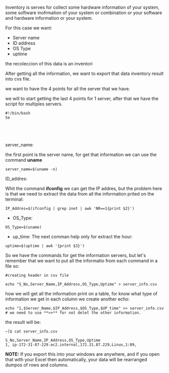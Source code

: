 
Inventory is serves for collect some hardware information of your system, some software inofrmation of 
your system or combination or your software and hardware information or your system. 

For this case we want: 

- Server name 
- ID address
- OS Type 
- uptime 

the recoleccion of this data is an inventori 


After getting all the information, we want to export that data inventory result into cvs file. 

we want to have the 4 points for all the server that we have. 

we will to start getting the last 4 points for 1 server, after that we have the script for multiples 
servers. 

```
#!/bin/bash
Se





```
server_name: 

the first point is the server name, for get that information we can use the command **uname** 

```
server_name=$(uname -n)
```

ID_addres: 

Whit the command **ifconfig** we can get the IP addres, but the problem here is that we need to extract
the data from all the information prited on the terminal: 

```
IP_Addres=$(ifconfig | grep inet | awk 'NR==1{print $2}')
```
- OS_Type:

```
OS_Type=$(uname)
```

- up_time:
The next comman help only for extract the hour: 

```
uptime=$(uptime | awk '{print $3}')
```

So we have the commands for get the information servers, but let's remember that we want to put all the 
informatio from each command in a file so: 

```
#creating header in csv file 

echo "S_No,Server_Name,IP_Address,OS_Type,Uptime" > server_info.csv
```
how we will get all the information print on a table, for know what type of information we get in each 
column we create another echo: 

```
echo "1,$Server_Name,$IP_Address,$OS_Type,$UP_time" >> server_info.csv  # we need to use **>>** for not delet the other information. 
```
the result will be:

```
~]$ cat server_info.csv

S_No,Server_Name,IP_Address,OS_Type,Uptime
1, ip-172-31-87-229.ec2.internal,172.31.87.229,Linux,1:09,
```

**NOTE:** If you export this into your windows are anywhere, and if you open that with your Excel then 
automatically, your data will be rearranged dumpos of rows and columns.
